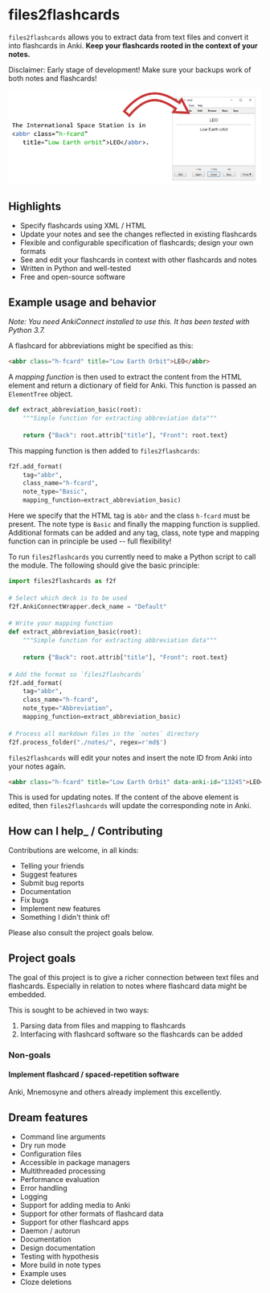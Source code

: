 files2flashcards
================

`files2flashcards` allows you to extract data from text files and convert it into flashcards in Anki. **Keep your flashcards rooted in the context of your notes.**

Disclaimer: Early stage of development! Make sure your backups work of both notes and flashcards!

![](illustration.png)

Highlights
----------

* Specify flashcards using XML / HTML
* Update your notes and see the changes reflected in existing flashcards
* Flexible and configurable specification of flashcards; design your own formats
* See and edit your flashcards in context with other flashcards and notes
* Written in Python and well-tested
* Free and open-source software

Example usage and behavior
--------------------------

_Note: You need AnkiConnect installed to use this. It has been tested with Python&nbsp;3.7._

A flashcard for abbreviations might be specified as this:

```HTML
<abbr class="h-fcard" title="Low Earth Orbit">LEO</abbr>
```

A _mapping function_ is then used to extract the content from the HTML element and return a dictionary of field for Anki. This function is passed an `ElementTree` object.

```python
def extract_abbreviation_basic(root):
    """Simple function for extracting abbreviation data"""

    return {"Back": root.attrib["title"], "Front": root.text}
```

This mapping function is then added to `files2flashcards`:

```python
f2f.add_format(
    tag="abbr",
    class_name="h-fcard",
    note_type="Basic",
    mapping_function=extract_abbreviation_basic)
```

Here we specify that the HTML tag is `abbr` and the class `h-fcard` must be present. The note type is `Basic` and finally the mapping function is supplied. Additional formats can be added and any tag, class, note type and mapping function can in principle be used -- full flexibility!

To run `files2flashcards` you currently need to make a Python script to call the module. The following should give the basic principle:

```python
import files2flashcards as f2f

# Select which deck is to be used
f2f.AnkiConnectWrapper.deck_name = "Default"

# Write your mapping function
def extract_abbreviation_basic(root):
    """Simple function for extracting abbreviation data"""

    return {"Back": root.attrib["title"], "Front": root.text}

# Add the format so `files2flashcards`
f2f.add_format(
    tag="abbr",
    class_name="h-fcard",
    note_type="Abbreviation",
    mapping_function=extract_abbreviation_basic)

# Process all markdown files in the `notes` directory
f2f.process_folder("./notes/", regex=r'md$')
```

`files2flashcards` will edit your notes and insert the note ID from Anki into your notes again.

```HTML
<abbr class="h-fcard" title="Low Earth Orbit" data-anki-id="13245">LEO</abbr>
```

This is used for updating notes. If the content of the above element is edited, then `files2flashcards` will update the corresponding note in Anki.

How can I help_ / Contributing
------------------------------

Contributions are welcome, in all kinds:

* Telling your friends
* Suggest features
* Submit bug reports
* Documentation
* Fix bugs
* Implement new features
* Something I didn't think of!

Please also consult the project goals below.

Project goals
-------------

The goal of this project is to give a richer connection between text files and flashcards. Especially in relation to notes where flashcard data might be embedded.

This is sought to be achieved in two ways:

1. Parsing data from files and mapping to flashcards
2. Interfacing with flashcard software so the flashcards can be added

### Non-goals

#### Implement flashcard / spaced-repetition software

Anki, Mnemosyne and others already implement this excellently.

Dream features
--------------

* Command line arguments
* Dry run mode
* Configuration files
* Accessible in package managers
* Multithreaded processing
* Performance evaluation
* Error handling
* Logging
* Support  for adding media to Anki
* Support for other formats of flashcard data
* Support for other flashcard apps
* Daemon / autorun
* Documentation
* Design documentation
* Testing with hypothesis
* More build in note types
* Example uses
* Cloze deletions
